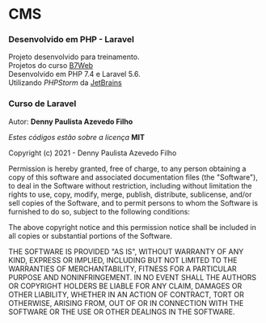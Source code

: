 # CMS
### Desenvolvido em PHP - Laravel

Projeto desenvolvido para treinamento.  
Projetos do curso [B7Web](https://b7web.com.br/)  
Desenvolvido em PHP 7.4 e Laravel 5.6.  
Utilizando _PHPStorm_ da [JetBrains](https://www.jetbrains.com/)  

### Curso de Laravel

Autor: **Denny Paulista Azevedo Filho**

*Estes códigos estão sobre a licença* **MIT**

Copyright (c) 2021 - Denny Paulista Azevedo Filho

Permission is hereby granted, free of charge, to any person obtaining a copy
of this software and associated documentation files (the "Software"), to deal
in the Software without restriction, including without limitation the rights
to use, copy, modify, merge, publish, distribute, sublicense, and/or sell
copies of the Software, and to permit persons to whom the Software is
furnished to do so, subject to the following conditions:

The above copyright notice and this permission notice shall be included in all
copies or substantial portions of the Software.

THE SOFTWARE IS PROVIDED "AS IS", WITHOUT WARRANTY OF ANY KIND, EXPRESS OR
IMPLIED, INCLUDING BUT NOT LIMITED TO THE WARRANTIES OF MERCHANTABILITY,
FITNESS FOR A PARTICULAR PURPOSE AND NONINFRINGEMENT. IN NO EVENT SHALL THE
AUTHORS OR COPYRIGHT HOLDERS BE LIABLE FOR ANY CLAIM, DAMAGES OR OTHER
LIABILITY, WHETHER IN AN ACTION OF CONTRACT, TORT OR OTHERWISE, ARISING FROM,
OUT OF OR IN CONNECTION WITH THE SOFTWARE OR THE USE OR OTHER DEALINGS IN THE
SOFTWARE.
